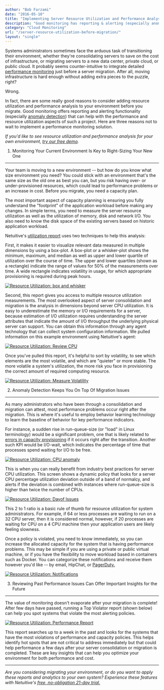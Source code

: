 ```yaml
---
author: "Bob Farzami"
date: "2016-05-10"
title: "Implementing Server Resource Utilization and Performance Analysis before a Migration"
description: "Good monitoring has reporting & alerting (especially anomaly detection) that can help with the performance and resource utilization aspects of a migration."
category: "Cloud Monitoring"
url: "/server-resource-utilization-before-migration/"
layout: "single"
---
```

Systems administrators sometimes face the arduous task of transitioning their environment, whether they're consolidating servers to save on the cost of infrastructure, or migrating servers to a new data center, private cloud, or public cloud. It probably seems counter-intuitive to integrate detailed [performance monitoring](https://www.metricly.com) just before a server migration. After all, moving infrastructure is hard enough without adding extra pieces to the puzzle, right?

Wrong.

In fact, there are some really good reasons to consider adding resource utilization and performance analysis to your environment before you migrate. Good monitoring offers reporting and alerting functionality (especially [anomaly detection](/product)) that can help with the performance and resource utilization aspects of such a project. Here are three reasons not to wait to implement a performance monitoring solution.

*If you'd like to see resource utilization and performance analysis for your own environment, [try our free demo](/signup).*

1) Monitoring Your Current Environment Is Key to Right-Sizing Your New One
--------------------------------------------------------------------------

Your team is moving to a new environment -- but how do you know what size environment you need? You could stick with an environment that's the same size as the old one as best you can, but you risk having over- or under-provisioned resources, which could lead to performance problems or an increase in cost. Before you migrate, you need a capacity plan.

The most important aspect of capacity planning is ensuring you fully understand the "footprint" of the application workload before making any changes. In simple terms, you need to measure the server resource utilization as well as the utilization of memory, disk and network I/O. You also need to know the disk space of the existing servers based on historic application workload.

Netuitive's [utilization report](https://help.netuitive.com/Content/Reports/utilization_boxplot_report.htm) uses two techniques to help this analysis:

First, it makes it easier to visualize relevant data measured in multiple dimensions by using a box-plot. A box-plot or a whisker-plot shows the minimum, maximum, and median as well as upper and lower quartile of utilization over the course of time. The upper and lower quartiles (shown as a rectangle) indicate the range of values for 50% of the measurements over time. A wide rectangle indicates volatility in usage, for which appropriate provisioning is required during peak hours.

[![Resource Utilization: box and whisker](https://s3-us-west-2.amazonaws.com/com-netuitive-app-usw2-public/wp-content/uploads/2016/05/boxandwhisker.png)](https://s3-us-west-2.amazonaws.com/com-netuitive-app-usw2-public/wp-content/uploads/2016/05/boxandwhisker.png)

Second, this report gives you access to multiple resource utilization measurements. The most overlooked aspect of server consolidation and migration is the analysis in dimensions beyond server CPU utilization. It is easy to underestimate the memory or I/O requirements for a server, because estimation of I/O utilization requires understanding the server attributes that indicate the amount of I/O throughput the underlying physical server can support. You can obtain this information through any agent technology that can collect system configuration information. We pulled information on this example environment using Netuitive's agent:

[![Resource Utilization: Review CPU](https://s3-us-west-2.amazonaws.com/com-netuitive-app-usw2-public/wp-content/uploads/2016/05/ReviewCPU-1024x465.png)](https://s3-us-west-2.amazonaws.com/com-netuitive-app-usw2-public/wp-content/uploads/2016/05/ReviewCPU.png)

Once you've pulled this report, it's helpful to sort by volatility, to see which elements are the most volatile, and which are "quieter" or more stable. The more volatile a system's utilization, the more risk you face in provisioning the correct amount of required computing resource.

[![Resource Utilization: Measure Volatility](https://s3-us-west-2.amazonaws.com/com-netuitive-app-usw2-public/wp-content/uploads/2016/05/MeasureVolatility-1024x461.png)](https://s3-us-west-2.amazonaws.com/com-netuitive-app-usw2-public/wp-content/uploads/2016/05/MeasureVolatility.png)

2) Anomaly Detection Keeps You On Top Of Migration Issues
---------------------------------------------------------

As many administrators who have been through a consolidation and migration can attest, most performance problems occur right after the migration. This is where it's useful to employ behavior learning technology to learn the baseline of behavior for key performance indicators.

For instance, a sudden rise in run-queue-size (or "load" in Linux terminology) would be a significant problem, one that is likely related to [errors in capacity provisioning](/3-ways-to-get-capacity-plans-wrong) if it occurs right after the transition. Another such KPI would be I/O-wait, which indicates the percentage of time that processes spend waiting for I/O to be free.

[![Resource Utilization: CPU anomaly](https://s3-us-west-2.amazonaws.com/com-netuitive-app-usw2-public/wp-content/uploads/2016/05/CPUanomaly-1024x306.png)](https://s3-us-west-2.amazonaws.com/com-netuitive-app-usw2-public/wp-content/uploads/2016/05/CPUanomaly.png)

This is when you can really benefit from industry best practices for server CPU utilization. This screen shows a dynamic policy that looks for a server CPU percentage utilization deviation outside of a band of normalcy, and alerts if the deviation is combined with instances where run-queue-size is higher than twice the number of CPUs.

[![Resource Utilization: Dayof Issues](https://s3-us-west-2.amazonaws.com/com-netuitive-app-usw2-public/wp-content/uploads/2016/05/DayofIssues-1024x464.png)](https://s3-us-west-2.amazonaws.com/com-netuitive-app-usw2-public/wp-content/uploads/2016/05/DayofIssues.png)

This 2 to 1 ratio is a basic rule of thumb for resource utilization for system administrators. For example, if 64 or less processes are waiting to run on a 32 CPU server, then it is considered normal, however, if 20 processes are waiting for CPU on a 4 CPU machine then your application users are likely feeling slowness.

Once a policy is violated, you need to know immediately, so you can increase the allocated capacity for the system that is having performance problems. This may be simple if you are using a private or public virtual machine, or if you have the flexibility to move workload based in containers such as Docker. You can categorize these notifications and receive them however you'd like -- by email, HipChat, or [PagerDuty.](/combining-metricly-and-pagerduty-for-monitoring-alarms/)

[![Resource Utilization: Notifications](https://s3-us-west-2.amazonaws.com/com-netuitive-app-usw2-public/wp-content/uploads/2016/05/Notifications-1024x460.png)](https://s3-us-west-2.amazonaws.com/com-netuitive-app-usw2-public/wp-content/uploads/2016/05/Notifications.png)

3) Reviewing Past Performance Issues Can Offer Important Insights for the Future
--------------------------------------------------------------------------------

The value of monitoring doesn't evaporate after your migration is complete! After few days have passed, running a Top Violator report (shown below) can help you spot systems that violate the most alerting policies.

[![Resource Utilization: Performance Report](https://s3-us-west-2.amazonaws.com/com-netuitive-app-usw2-public/wp-content/uploads/2016/05/PerformanceReport-1024x463.png)](https://s3-us-west-2.amazonaws.com/com-netuitive-app-usw2-public/wp-content/uploads/2016/05/PerformanceReport.png)

This report searches up to a week in the past and looks for the systems that have the most violations of performance and capacity policies. This helps identify hot spots that are not critical to address immediately but that could help performance a few days after your server consolidation or migration is completed. These are key insights that can help you optimize your environment for both performance and cost.

* * * * *

*Are you considering migrating your environment, or do you want to apply these reports and analytics to your own system? Experience these features with Netuitive's [free, no-obligation 21-day trial.](/signup)*
